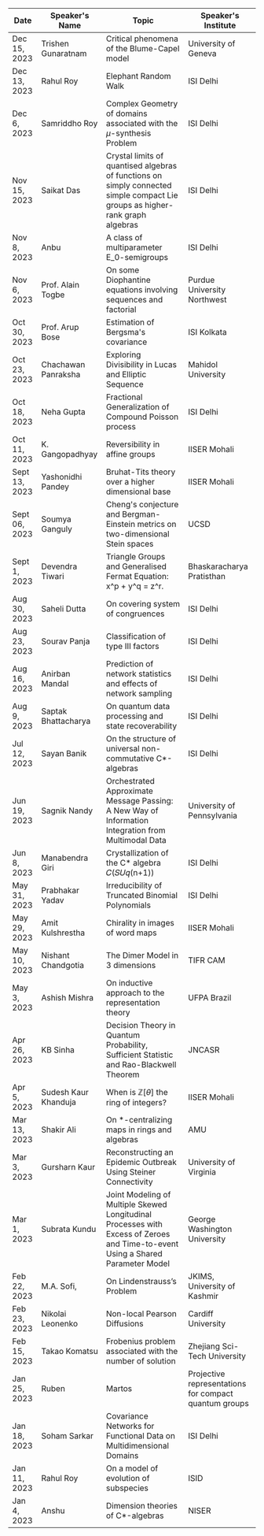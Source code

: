 | Date|Speaker's Name |Topic |Speaker's Institute |
|-----|----------------|--------|---------------------|
|Dec 15, 2023 |Trishen Gunaratnam |Critical phenomena of the Blume-Capel model |University of Geneva|
|Dec 13, 2023|Rahul Roy |Elephant Random Walk |ISI Delhi | 
|Dec 6, 2023|Samriddho Roy|Complex Geometry of domains associated with the $\mu$-synthesis Problem|ISI Delhi |
|Nov 15, 2023|Saikat Das|Crystal limits of quantised algebras of functions on simply connected simple compact Lie groups as higher-rank graph algebras|ISI Delhi |
|Nov 8, 2023|Anbu |A class of multiparameter E_0-semigroups|ISI Delhi |
|Nov 6, 2023|Prof. Alain Togbe|On some Diophantine equations involving sequences and factorial|Purdue University Northwest |
|Oct 30, 2023|Prof. Arup Bose|Estimation of Bergsma's covariance|ISI Kolkata |
|Oct 23, 2023|Chachawan Panraksha|Exploring Divisibility in Lucas and Elliptic Sequence|Mahidol University |
|Oct 18, 2023|Neha Gupta|Fractional Generalization of Compound Poisson process|ISI Delhi |
|Oct 11, 2023|K. Gangopadhyay|Reversibility in affine groups|IISER Mohali |
|Sept 13, 2023|Yashonidhi Pandey|Bruhat-Tits theory over a higher dimensional base|IISER Mohali |
|Sept 06, 2023|Soumya Ganguly|Cheng's conjecture and Bergman-Einstein metrics on two-dimensional Stein spaces|UCSD |
|Sept 1, 2023|Devendra Tiwari|Triangle Groups and Generalised Fermat Equation: x^p + y^q = z^r.|Bhaskaracharya Pratisthan |
|Aug 30, 2023|Saheli Dutta|On covering system of congruences|ISI Delhi |
|Aug 23, 2023|Sourav Panja|Classification of type III factors|ISI Delhi |
|Aug 16, 2023|Anirban Mandal|Prediction of network statistics and effects of network sampling|ISI Delhi |
|Aug 9, 2023|Saptak Bhattacharya|On quantum data processing and state recoverability|ISI Delhi |
|Jul 12, 2023|Sayan Banik|On the structure of universal non-commutative C*-algebras|ISI Delhi |
|Jun 19, 2023|Sagnik Nandy|Orchestrated Approximate Message Passing: A New Way of Information Integration from Multimodal Data|University of Pennsylvania |
|Jun 8, 2023|Manabendra Giri|Crystallization of the C* algebra 𝐶(𝑆𝑈𝑞(n+1))|ISI Delhi |
|May 31, 2023|Prabhakar Yadav|Irreducibility of Truncated Binomial Polynomials|ISI Delhi |
|May 29, 2023|Amit Kulshrestha|Chirality in images of word maps|IISER Mohali |
|May 10, 2023|Nishant Chandgotia|The Dimer Model in 3 dimensions|TIFR CAM |
|May 3, 2023|Ashish Mishra|On inductive approach to the representation theory|UFPA Brazil |
|Apr 26, 2023|KB Sinha|Decision Theory in Quantum Probability, Sufficient Statistic and Rao-Blackwell Theorem|JNCASR |
|Apr 5, 2023|Sudesh Kaur Khanduja|When is $\mathbb Z[\theta]$ the ring of integers?|IISER Mohali |
|Mar 13, 2023|Shakir Ali|On *-centralizing maps in rings and algebras|AMU |
|Mar 3, 2023|Gursharn Kaur|Reconstructing an Epidemic Outbreak Using Steiner Connectivity|University of Virginia |
|Mar 1, 2023|Subrata Kundu|Joint Modeling of Multiple Skewed Longitudinal Processes with Excess of Zeroes and Time-to-event Using a Shared Parameter Model|George Washington University |
|Feb 22, 2023|M.A. Sofi,|On Lindenstrauss’s Problem|JKIMS, University of Kashmir |
|Feb 23, 2023|Nikolai Leonenko|Non-local Pearson Diffusions|Cardiff University |
|Feb 15, 2023|Takao Komatsu|Frobenius problem associated with the number of solution|Zhejiang Sci-Tech University |
|Jan 25, 2023|Ruben |Martos|Projective representations for compact quantum groups|Univ. Lille |
|Jan 18, 2023|Soham Sarkar|Covariance Networks for Functional Data on Multidimensional Domains|ISI Delhi |
|Jan 11, 2023|Rahul Roy|On a model of evolution of subspecies|ISID |
|Jan 4, 2023|Anshu|Dimension theories of C*-algebras|NISER |
